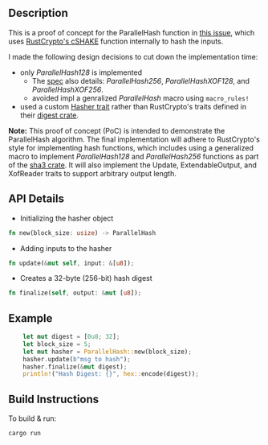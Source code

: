 ## Description
This is a proof of concept for the ParallelHash function in [this issue](https://github.com/RustCrypto/hashes/issues/1), which uses [RustCrypto's cSHAKE](https://github.com/RustCrypto/hashes/pull/355) function internally to hash the inputs.

I made the following design decisions to cut down the implementation time:
- only _ParallelHash128_ is implemented
  - The [spec](https://nvlpubs.nist.gov/nistpubs/SpecialPublications/NIST.SP.800-185.pdf) also details: _ParallelHash256_, _ParallelHashXOF128_, and _ParallelHashXOF256_.
  - avoided impl a genralized _ParallelHash_ macro using `macro_rules!`
- used a custom [Hasher trait](src/utils.rs) rather than RustCrypto's traits defined in their [digest crate](https://github.com/RustCrypto/traits/tree/master/digest).

**Note:** This proof of concept (PoC) is intended to demonstrate the ParallelHash algorithm. The final implementation will adhere to RustCrypto's style for implementing hash functions, which includes using a generalized macro to implement _ParallelHash128_ and _ParallelHash256_ functions as part of the [sha3 crate](https://github.com/RustCrypto/hashes/tree/master/sha3). It will also implement the Update, ExtendableOutput, and XofReader traits to support arbitrary output length.


## API Details
- Initializing the hasher object
```rust
fn new(block_size: usize) -> ParallelHash
```
- Adding inputs to the hasher
```rust
fn update(&mut self, input: &[u8]);
```
- Creates a 32-byte (256-bit) hash digest
```rust
fn finalize(self, output: &mut [u8]);
```

## Example
```rust
    let mut digest = [0u8; 32];
    let block_size = 5;
    let mut hasher = ParallelHash::new(block_size);
    hasher.update(b"msg to hash");
    hasher.finalize(&mut digest);
    println!("Hash Digest: {}", hex::encode(digest));
```

## Build Instructions
To build & run:
```
cargo run
```